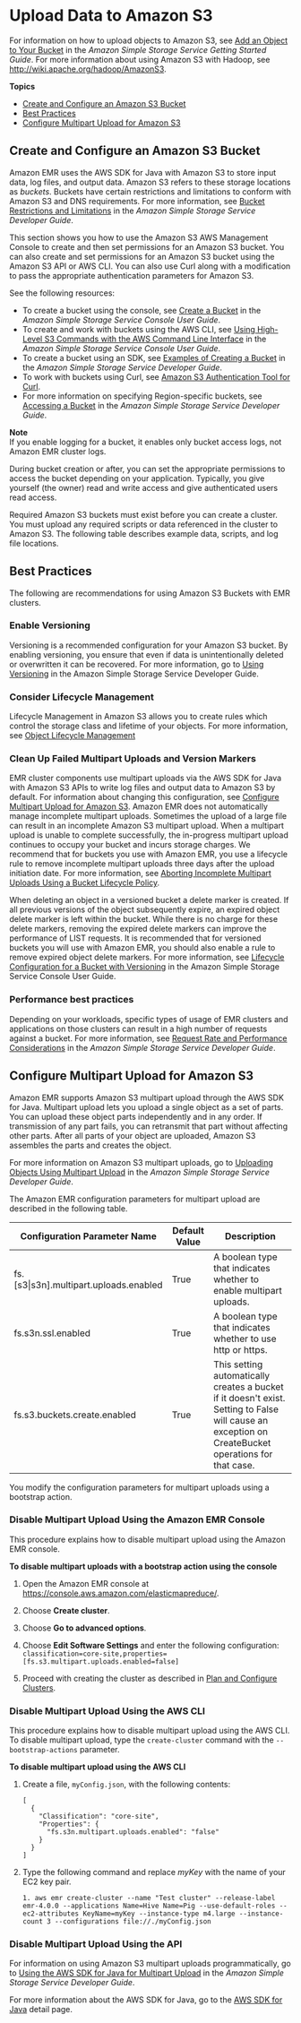 # Upload Data to Amazon S3<a name="emr-plan-upload-s3"></a>

For information on how to upload objects to Amazon S3, see [ Add an Object to Your Bucket](http://docs.aws.amazon.com/AmazonS3/latest/gsg//PuttingAnObjectInABucket.html) in the *Amazon Simple Storage Service Getting Started Guide*\. For more information about using Amazon S3 with Hadoop, see [http://wiki\.apache\.org/hadoop/AmazonS3](http://wiki.apache.org/hadoop/AmazonS3)\. 

**Topics**
+ [Create and Configure an Amazon S3 Bucket](#create-s3-bucket-input)
+ [Best Practices](#emr-bucket-bestpractices)
+ [Configure Multipart Upload for Amazon S3](#Config_Multipart)

## Create and Configure an Amazon S3 Bucket<a name="create-s3-bucket-input"></a>

Amazon EMR uses the AWS SDK for Java with Amazon S3 to store input data, log files, and output data\. Amazon S3 refers to these storage locations as *buckets*\. Buckets have certain restrictions and limitations to conform with Amazon S3 and DNS requirements\. For more information, see [Bucket Restrictions and Limitations](http://docs.aws.amazon.com/AmazonS3/latest/dev//BucketRestrictions.html) in the *Amazon Simple Storage Service Developer Guide*\.

This section shows you how to use the Amazon S3 AWS Management Console to create and then set permissions for an Amazon S3 bucket\. You can also create and set permissions for an Amazon S3 bucket using the Amazon S3 API or AWS CLI\. You can also use Curl along with a modification to pass the appropriate authentication parameters for Amazon S3\.

See the following resources:
+ To create a bucket using the console, see [Create a Bucket](http://docs.aws.amazon.com/AmazonS3/latest/gsg/create-bucket.html) in the *Amazon Simple Storage Service Console User Guide*\.
+ To create and work with buckets using the AWS CLI, see [Using High\-Level S3 Commands with the AWS Command Line Interface](http://docs.aws.amazon.com/AmazonS3/latest/user-guide/using-s3-commands.html) in the *Amazon Simple Storage Service Console User Guide*\.
+ To create a bucket using an SDK, see [Examples of Creating a Bucket](http://docs.aws.amazon.com/AmazonS3/latest/dev/create-bucket-get-location-example.html) in the *Amazon Simple Storage Service Developer Guide*\.
+ To work with buckets using Curl, see [Amazon S3 Authentication Tool for Curl](https://aws.amazon.com/code/amazon-s3-authentication-tool-for-curl/)\.
+ For more information on specifying Region\-specific buckets, see [Accessing a Bucket](http://docs.aws.amazon.com/AmazonS3/latest/dev//UsingBucket.html#access-bucket-intro) in the *Amazon Simple Storage Service Developer Guide*\.

**Note**  
If you enable logging for a bucket, it enables only bucket access logs, not Amazon EMR cluster logs\. 

During bucket creation or after, you can set the appropriate permissions to access the bucket depending on your application\. Typically, you give yourself \(the owner\) read and write access and give authenticated users read access\.

Required Amazon S3 buckets must exist before you can create a cluster\. You must upload any required scripts or data referenced in the cluster to Amazon S3\. The following table describes example data, scripts, and log file locations\. 

## Best Practices<a name="emr-bucket-bestpractices"></a>

The following are recommendations for using Amazon S3 Buckets with EMR clusters\.

### Enable Versioning<a name="w3aac17b9c17c13b9c11b4"></a>

Versioning is a recommended configuration for your Amazon S3 bucket\. By enabling versioning, you ensure that even if data is unintentionally deleted or overwritten it can be recovered\. For more information, go to [Using Versioning](http://docs.aws.amazon.com/AmazonS3/latest/dev/Versioning.html) in the Amazon Simple Storage Service Developer Guide\.

### Consider Lifecycle Management<a name="emr-multipart-lifecycle"></a>

Lifecycle Management in Amazon S3 allows you to create rules which control the storage class and lifetime of your objects\. For more information, see [Object Lifecycle Management](http://docs.aws.amazon.com/AmazonS3/latest/dev/object-lifecycle-mgmt.html)

### Clean Up Failed Multipart Uploads and Version Markers<a name="w3aac17b9c17c13b9c11b8"></a>

EMR cluster components use multipart uploads via the AWS SDK for Java with Amazon S3 APIs to write log files and output data to Amazon S3 by default\. For information about changing this configuration, see [Configure Multipart Upload for Amazon S3](#Config_Multipart)\. Amazon EMR does not automatically manage incomplete multipart uploads\. Sometimes the upload of a large file can result in an incomplete Amazon S3 multipart upload\. When a multipart upload is unable to complete successfully, the in\-progress multipart upload continues to occupy your bucket and incurs storage charges\. We recommend that for buckets you use with Amazon EMR, you use a lifecycle rule to remove incomplete multipart uploads three days after the upload initiation date\. For more information, see [Aborting Incomplete Multipart Uploads Using a Bucket Lifecycle Policy](http://docs.aws.amazon.com/AmazonS3/latest/dev/mpuoverview.html#mpu-abort-incomplete-mpu-lifecycle-config)\.

When deleting an object in a versioned bucket a delete marker is created\. If all previous versions of the object subsequently expire, an expired object delete marker is left within the bucket\. While there is no charge for these delete markers, removing the expired delete markers can improve the performance of LIST requests\. It is recommended that for versioned buckets you will use with Amazon EMR, you should also enable a rule to remove expired object delete markers\. For more information, see [Lifecycle Configuration for a Bucket with Versioning](http://docs.aws.amazon.com/AmazonS3/latest/user-guide/lifecycle-configuration-bucket-with-versioning.html) in the Amazon Simple Storage Service Console User Guide\.

### Performance best practices<a name="w3aac17b9c17c13b9c11c10"></a>

Depending on your workloads, specific types of usage of EMR clusters and applications on those clusters can result in a high number of requests against a bucket\. For more information, see [Request Rate and Performance Considerations](http://docs.aws.amazon.com/AmazonS3/latest/dev/request-rate-perf-considerations.html) in the *Amazon Simple Storage Service Developer Guide*\. 

## Configure Multipart Upload for Amazon S3<a name="Config_Multipart"></a>

Amazon EMR supports Amazon S3 multipart upload through the AWS SDK for Java\. Multipart upload lets you upload a single object as a set of parts\. You can upload these object parts independently and in any order\. If transmission of any part fails, you can retransmit that part without affecting other parts\. After all parts of your object are uploaded, Amazon S3 assembles the parts and creates the object\.

For more information on Amazon S3 multipart uploads, go to [Uploading Objects Using Multipart Upload](http://docs.aws.amazon.com/AmazonS3/latest/dev//mpuoverview.html) in the *Amazon Simple Storage Service Developer Guide*\.

The Amazon EMR configuration parameters for multipart upload are described in the following table\.


| Configuration Parameter Name | Default Value | Description | 
| --- | --- | --- | 
| fs\.\[s3\|s3n\]\.multipart\.uploads\.enabled | True | A boolean type that indicates whether to enable multipart uploads\. | 
| fs\.s3n\.ssl\.enabled | True | A boolean type that indicates whether to use http or https\.  | 
| fs\.s3\.buckets\.create\.enabled | True | This setting automatically creates a bucket if it doesn't exist\. Setting to False will cause an exception on CreateBucket operations for that case\. | 

You modify the configuration parameters for multipart uploads using a bootstrap action\.

### Disable Multipart Upload Using the Amazon EMR Console<a name="emr-dev-multipart-upload-console"></a>

This procedure explains how to disable multipart upload using the Amazon EMR console\. 

**To disable multipart uploads with a bootstrap action using the console**

1. Open the Amazon EMR console at [https://console\.aws\.amazon\.com/elasticmapreduce/](https://console.aws.amazon.com/elasticmapreduce/)\.

1. Choose **Create cluster**\.

1. Choose **Go to advanced options**\.

1. Choose **Edit Software Settings** and enter the following configuration: `classification=core-site,properties=[fs.s3.multipart.uploads.enabled=false]`

1. Proceed with creating the cluster as described in [Plan and Configure Clusters](emr-plan.md)\.

### Disable Multipart Upload Using the AWS CLI<a name="emr-dev-multipart-upload-awscli"></a>

This procedure explains how to disable multipart upload using the AWS CLI\. To disable multipart upload, type the `create-cluster` command with the `--bootstrap-actions` parameter\. 

**To disable multipart upload using the AWS CLI**

1. Create a file, `myConfig.json`, with the following contents:

   ```
   [
     {
       "Classification": "core-site",
       "Properties": {
         "fs.s3n.multipart.uploads.enabled": "false"
       }
     }
   ]
   ```

1. Type the following command and replace *myKey* with the name of your EC2 key pair\.

   ```
   1. aws emr create-cluster --name "Test cluster" --release-label emr-4.0.0 --applications Name=Hive Name=Pig --use-default-roles --ec2-attributes KeyName=myKey --instance-type m4.large --instance-count 3 --configurations file://./myConfig.json
   ```

### Disable Multipart Upload Using the API<a name="emr-dev-multipart-upload-api"></a>

For information on using Amazon S3 multipart uploads programmatically, go to [Using the AWS SDK for Java for Multipart Upload](http://docs.aws.amazon.com/AmazonS3/latest/dev//UsingMPDotJavaAPI.html) in the *Amazon Simple Storage Service Developer Guide*\.

For more information about the AWS SDK for Java, go to the [AWS SDK for Java](https://aws.amazon.com//sdkforjava/) detail page\. 